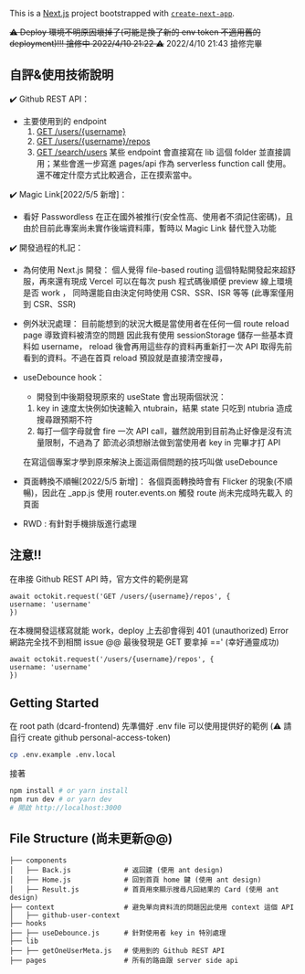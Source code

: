 This is a [Next.js](https://nextjs.org/) project bootstrapped with [`create-next-app`](https://github.com/vercel/next.js/tree/canary/packages/create-next-app).

~~⚠️ Deploy 環境不明原因壞掉了(可能是換了新的 env token 不適用舊的 deployment)!!! 搶修中 2022/4/10 21:22 ⚠️~~
2022/4/10 21:43 搶修完畢

## 自評&使用技術說明

✔️ Github REST API：

- 主要使用到的 endpoint
  1. [GET /users/{username}](https://docs.github.com/en/rest/users/users#get-a-user)
  2. [GET /users/{username}/repos](https://docs.github.com/en/rest/reference/repos#list-repositories-for-a-user)
  3. [GET /search/users](https://docs.github.com/en/rest/search#search-users)
     某些 endpoint 會直接寫在 lib 這個 folder 並直接調用；某些會進一步寫進 pages/api 作為 serverless function call 使用。還不確定什麼方式比較適合，正在摸索當中。

✔️ Magic Link[2022/5/5 新增]：

- 看好 Passwordless 在正在國外被推行(安全性高、使用者不須記住密碼)，且由於目前此專案尚未實作後端資料庫，暫時以 Magic Link 替代登入功能

✔️ 開發過程的札記：

- 為何使用 Next.js 開發：
  個人覺得 file-based routing 這個特點開發起來超舒服，再來還有現成 Vercel 可以在每次 push 程式碼後順便 preview 線上環境是否 work ， 同時還能自由決定何時使用 CSR、SSR、ISR 等等 (此專案僅用到 CSR、SSR)
- 例外狀況處理：
  目前能想到的狀況大概是當使用者在任何一個 route reload page 導致資料被清空的問題
  因此我有使用 sessionStorage 儲存一些基本資料如 username，
  reload 後會再用這些存的資料再重新打一次 API 取得先前看到的資料。不過在首頁 reload 預設就是直接清空搜尋，
- useDebounce hook：

  - 開發到中後期發現原來的 useState 會出現兩個狀況：

  1. key in 速度太快例如快速輸入 ntubrain，結果 state 只吃到 ntubria 造成搜尋跟預期不符
  2. 每打一個字母就會 fire 一次 API call，雖然說用到目前為止好像是沒有流量限制，不過為了
     節流必須想辦法做到當使用者 key in 完畢才打 API

  在寫這個專案才學到原來解決上面這兩個問題的技巧叫做 useDebounce

- 頁面轉換不順暢[2022/5/5 新增]：
  各個頁面轉換時會有 Flicker 的現象(不順暢)，因此在 \_app.js 使用 router.events.on 觸發 route 尚未完成時先載入 <Loading> 的頁面

- RWD :
  有針對手機排版進行處理

## 注意!!

在串接 Github REST API 時，官方文件的範例是寫

```
await octokit.request('GET /users/{username}/repos', {
username: 'username'
})
```

在本機開發這樣寫就能 work，deploy 上去卻會得到 401 (unauthorized) Error
網路完全找不到相關 issue @@
最後發現是 GET 要拿掉 ==' (幸好通靈成功)

```
await octokit.request('/users/{username}/repos', {
username: 'username'
})
```

## Getting Started

在 root path (dcard-frontend) 先準備好 .env file
可以使用提供好的範例
(⚠️ 請自行 create github personal-access-token)

```bash
cp .env.example .env.local
```

接著

```bash
npm install # or yarn install
npm run dev # or yarn dev
# 開啟 http://localhost:3000
```

## File Structure (尚未更新@@)

```
├── components
│   ├── Back.js             # 返回建 (使用 ant design)
│   ├── Home.js             # 回到首頁 home 鍵 (使用 ant design)
│   ├── Result.js           # 首頁用來顯示搜尋凡回結果的 Card (使用 ant design)
├── context                 # 避免單向資料流的問題因此使用 context 這個 API
│   ├── github-user-context
├── hooks
├── ├── useDebounce.js      # 針對使用者 key in 特別處理
├── lib
├── ├── getOneUserMeta.js   # 使用到的 Github REST API
├── pages                   # 所有的路由跟 server side api
```
